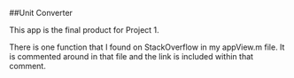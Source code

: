 ##Unit Converter

This app is the final product for Project 1.

There is one function that I found on StackOverflow in my appView.m file. It is commented around in that file and the link is included within that comment.
